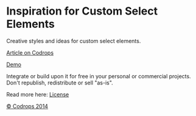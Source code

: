 Inspiration for Custom Select Elements
=========

Creative styles and ideas for custom select elements.

[Article on Codrops](http://tympanus.net/codrops/?p=19400)

[Demo](http://tympanus.net/Development/SelectInspiration)

Integrate or build upon it for free in your personal or commercial projects. Don't republish, redistribute or sell "as-is". 

Read more here: [License](http://tympanus.net/codrops/licensing/)

[© Codrops 2014](http://www.codrops.com)